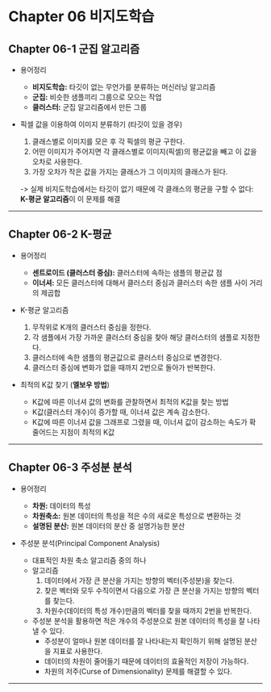 ﻿# Chapter 06 비지도학습

## Chapter 06-1 군집 알고리즘

- 용어정리
	- **비지도학습:** 타깃이 없는 무언가를 분류하는 머신러닝 알고리즘
	- **군집:** 비슷한 샘플끼리 그룹으로 모으는 작업
	- **클러스터:** 군집 알고리즘에서 만든 그룹

-  픽셀 값을 이용하여 이미지 분류하기 (타깃이 있을 경우)
	1. 클래스별로 이미지를 모은 후 각 픽셀의 평균 구한다.
	2. 어떤 이미지가 주어지면 각 클래스별로 이미지(픽셀)의 평균값을 빼고 이 값을 오차로 사용한다.
	3. 가장 오차가 작은 값을 가지는 클래스가 그 이미지의 클래스가 된다.
	
	-> 실제 비지도학습에서는  타깃이 없기 때문에 각 클래스의 평균을 구할 수 없다: **K-평균 알고리즘**이 이 문제를 해결

---

## Chapter 06-2 K-평균

- 용어정리
	- **센트로이드 (클러스터 중심):** 클러스터에 속하는 샘플의 평균값 점
	- **이너셔:** 모든 클러스터에 대해서 클러스터 중심과 클러스터 속한 샘플 사이 거리의 제곱합

- K-평균 알고리즘
	1. 무작위로 K개의 클러스터 중심을 정한다.
	2. 각 샘플에서 가장 가까운 클러스터 중심을 찾아 해당 클러스터의 샘플로 지정한다.
	3. 클러스터에 속한 샘플의 평균값으로 클러스터 중심으로 변경한다.
	4. 클러스터 중심에 변화가 없을 때까지 2번으로 돌아가 반복한다.

- 최적의 K값 찾기 (**엘보우 방법**)
	- K값에 따른 이너셔 값의 변화를 관찰하면서 최적의 K값을 찾는 방법
	- K값(클러스터 개수)이 증가할 때, 이너셔 값은 계속 감소한다.
	- K값에 따른 이너셔 값을 그래프로 그렸을 때, 이너셔 값이 감소하는 속도가 확 줄어드는 지점이 최적의 K값

---
## Chapter 06-3 주성분 분석

- 용어정리
	- **차원:** 데이터의 특성
	- **차원축소:** 원본 데이터의 특성을 적은 수의 새로운 특성으로 변환하는 것
	- **설명된 분산:** 원본 데이터의 분산 중 설명가능한 분산 

- 주성분 분석(Principal Component Analysis)
	- 대표적인 차원 축소 알고리즘 중의 하나
	- 알고리즘
		1. 데이터에서 가장 큰 분산을 가지는 방향의 벡터(주성분)을 찾는다.
		2. 찾은 벡터와 모두 수직이면서 다음으로 가장 큰 분산을 가지는 방향의 벡터를 찾는다.
		3. 차원수(데이터의 특성 개수)만큼의 벡터를 찾을 때까지 2번을 반복한다.
	- 주성분 분석을 활용하면 적은 개수의 주성분으로 원본 데이터의 특성을 잘 나타낼 수 있다.
		- 주성분이 얼마나 원본 데이터를 잘 나타내는지 확인하기 위해 설명된 분산을 지표로 사용한다.
		- 데이터의 차원이 줄어들기 때문에 데이터의 효율적인 저장이 가능하다.
		- 차원의 저주(Curse of Dimensionality) 문제를 해결할 수 있다.

---
	
